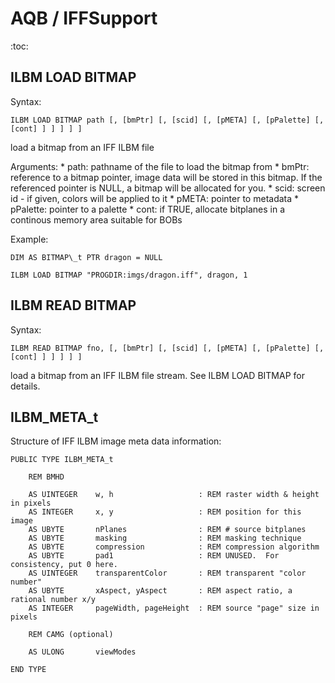 
# AQB / IFFSupport

:toc:

## ILBM LOAD BITMAP

Syntax:

	ILBM LOAD BITMAP path [, [bmPtr] [, [scid] [, [pMETA] [, [pPalette] [, [cont] ] ] ] ] ]

load a bitmap from an IFF ILBM file

Arguments:
	* path: pathname of the file to load the bitmap from
	* bmPtr: reference to a bitmap pointer, image data will be stored in
			 this bitmap. If the referenced pointer is NULL, a bitmap will
	         be allocated for you.
	* scid: screen id - if given, colors will be applied to it
	* pMETA: pointer to metadata
	* pPalette: pointer to a palette
    * cont: if TRUE, allocate bitplanes in a continous memory area suitable for BOBs

Example:

	DIM AS BITMAP\_t PTR dragon = NULL

	ILBM LOAD BITMAP "PROGDIR:imgs/dragon.iff", dragon, 1

## ILBM READ BITMAP

Syntax:

	ILBM READ BITMAP fno, [, [bmPtr] [, [scid] [, [pMETA] [, [pPalette] [, [cont] ] ] ] ] ]

load a bitmap from an IFF ILBM file stream. See ILBM LOAD BITMAP for details.

## ILBM\_META\_t

Structure of IFF ILBM image meta data information:

	PUBLIC TYPE ILBM_META_t

		REM BMHD

		AS UINTEGER    w, h                   : REM raster width & height in pixels
		AS INTEGER     x, y                   : REM position for this image
		AS UBYTE       nPlanes                : REM # source bitplanes
		AS UBYTE       masking                : REM masking technique
		AS UBYTE       compression            : REM compression algorithm
		AS UBYTE       pad1                   : REM UNUSED.  For consistency, put 0 here.
		AS UINTEGER    transparentColor       : REM transparent "color number"
		AS UBYTE       xAspect, yAspect       : REM aspect ratio, a rational number x/y
		AS INTEGER     pageWidth, pageHeight  : REM source "page" size in pixels

		REM CAMG (optional)

		AS ULONG       viewModes

	END TYPE

